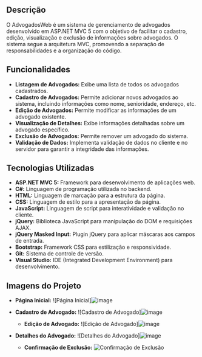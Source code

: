 ## Descrição

O AdvogadosWeb é um sistema de gerenciamento de advogados desenvolvido em ASP.NET MVC 5 com o objetivo de facilitar o cadastro, edição, visualização e exclusão de informações sobre advogados. O sistema segue a arquitetura MVC, promovendo a separação de responsabilidades e a organização do código.

## Funcionalidades

*   **Listagem de Advogados:** Exibe uma lista de todos os advogados cadastrados.
*   **Cadastro de Advogados:** Permite adicionar novos advogados ao sistema, incluindo informações como nome, senioridade, endereço, etc.
*   **Edição de Advogados:** Permite modificar as informações de um advogado existente.
*   **Visualização de Detalhes:** Exibe informações detalhadas sobre um advogado específico.
*   **Exclusão de Advogados:** Permite remover um advogado do sistema.
*   **Validação de Dados:** Implementa validação de dados no cliente e no servidor para garantir a integridade das informações.

## Tecnologias Utilizadas

*   **ASP.NET MVC 5:** Framework para desenvolvimento de aplicações web.
*   **C#:** Linguagem de programação utilizada no backend.
*   **HTML:** Linguagem de marcação para a estrutura da página.
*   **CSS:** Linguagem de estilo para a apresentação da página.
*   **JavaScript:** Linguagem de script para interatividade e validação no cliente.
*   **jQuery:** Biblioteca JavaScript para manipulação do DOM e requisições AJAX.
*   **jQuery Masked Input:** Plugin jQuery para aplicar máscaras aos campos de entrada.
*   **Bootstrap:** Framework CSS para estilização e responsividade.
*   **Git:** Sistema de controle de versão.
*   **Visual Studio:** IDE (Integrated Development Environment) para desenvolvimento.

## Imagens do Projeto

*   **Página Inicial:**
    ![Página Inicial]![image](https://github.com/user-attachments/assets/196e4f46-80c9-4e57-a280-7d608bfe2c74)

*   **Cadastro de Advogado:**
    ![Cadastro de Advogado]![image](https://github.com/user-attachments/assets/8a3f4bac-d04a-4570-aa37-eeb16a771232)

    *   **Edição de Advogado:**
    ![Edição de Advogado]![image](https://github.com/user-attachments/assets/2d825832-b10b-4524-b2ed-0cd94a1bad05)

*   **Detalhes do Advogado:**
    ![Detalhes do Advogado]![image](https://github.com/user-attachments/assets/b8cdbfa0-8cce-4d93-b53b-9e3c3b7c9781)

    *   **Confirmação de Exclusão:**
    ![Confirmação de Exclusão](link-para-sua-imagem-exclusao)
